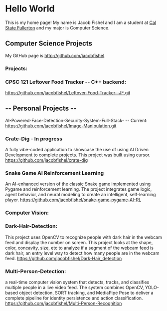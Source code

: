 # Hello World


This is my home page! My name is Jacob Fishel and I am a student at [Cal State Fullerton](http://www.fullerton.edu/) and my major is Computer Science.


## Computer Science Projects


My GitHub page is http://github.com/jacobfishel.


### Projects:

### CPSC 121 Leftover Food Tracker -- C++ backend:
https://github.com/jacobfishel/Leftover-Food-Tracker--JF.git


## -- Personal Projects --
AI-Powered-Face-Detection-Security-System-Full-Stack- -- Current:
https://github.com/jacobfishel/Image-Manipulation.git

### Crate-Dig - In progress
A fully vibe-coded application to showcase the use of using AI Driven Development to complete projects.
This project was built using cursor. 
https://github.com/jacobfishel/crate-dig

### Snake Game AI Reinforcement Learning
An AI-enhanced version of the classic Snake game implemented using Pygame and reinforcement learning. The project integrates game logic, agent behavior, and neural modeling to create an intelligent, self-learning player.
https://github.com/jacobfishel/snake-game-pygame-AI-RL


### Computer Vision:

### Dark-Hair-Detection:
This project uses OpenCV to recognize people with dark hair in the webcam feed and display the number on screen. 
This project looks at the shape, color, concavity, size, etc to analyze if a segment of the webcam feed is dark hair, an entry level way to detect how many people are in the webcam feed. 
https://github.com/jacobfishel/Dark-Hair_detection

### Multi-Person-Detection:
a real-time computer vision system that detects, tracks, and classifies multiple people in a live video feed. The system combines OpenCV, YOLO-based object detection, SORT tracking, and MediaPipe Pose to deliver a complete pipeline for identity persistence and action classification.
https://github.com/jacobfishel/Multi-Person-Recognition






